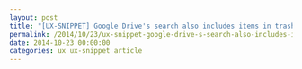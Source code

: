 ```yaml
---
layout: post
title: "[UX-SNIPPET] Google Drive's search also includes items in trash"
permalink: /2014/10/23/ux-snippet-google-drive-s-search-also-includes-items-in-trash/
date: 2014-10-23 00:00:00
categories: ux ux-snippet article
---
```


<amp-img
  src="https://image.jimcdn.com/app/cms/image/transf/none/path/se42d1516dcb4082b/image/i7d823ec252bd9aea/version/1414094269/image.png"
  width="365"
  height="32">
</amp-img>
